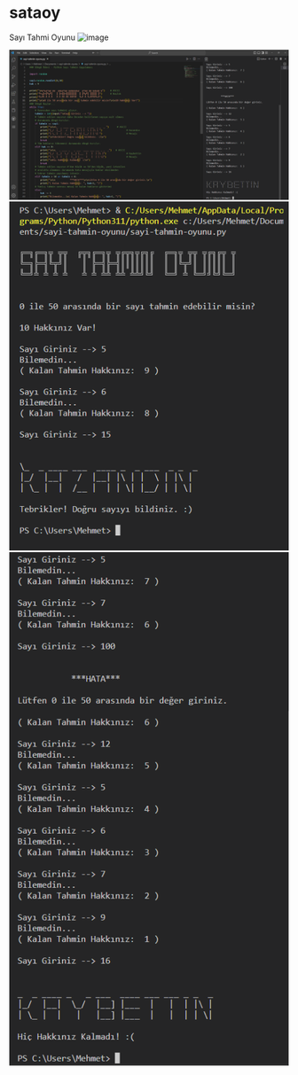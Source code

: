 # sataoy
Sayı Tahmi Oyunu
![image](https://user-images.githubusercontent.com/36406631/207741122-2203d12c-4278-4961-82b0-1dda8cf6d76e.png)




![alt text](https://raw.githubusercontent.com/reignofshadovv/sataoy/main/screenshots/Ekran%20g%C3%B6r%C3%BCnt%C3%BCs%C3%BC_20221215_024451.png)
![alt text](https://raw.githubusercontent.com/reignofshadovv/sataoy/main/screenshots/Ekran%20g%C3%B6r%C3%BCnt%C3%BCs%C3%BC_20221215_024320.png)
![alt text](https://raw.githubusercontent.com/reignofshadovv/sataoy/main/screenshots/Ekran%20g%C3%B6r%C3%BCnt%C3%BCs%C3%BC_20221215_024438.png)
